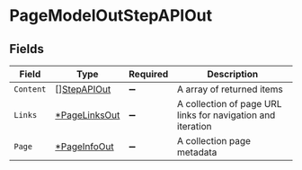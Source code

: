 # PageModelOutStepAPIOut


## Fields

| Field                                                       | Type                                                        | Required                                                    | Description                                                 |
| ----------------------------------------------------------- | ----------------------------------------------------------- | ----------------------------------------------------------- | ----------------------------------------------------------- |
| `Content`                                                   | [][StepAPIOut](../../models/shared/stepapiout.md)           | :heavy_minus_sign:                                          | A array of returned items                                   |
| `Links`                                                     | [*PageLinksOut](../../models/shared/pagelinksout.md)        | :heavy_minus_sign:                                          | A collection of page URL links for navigation and iteration |
| `Page`                                                      | [*PageInfoOut](../../models/shared/pageinfoout.md)          | :heavy_minus_sign:                                          | A collection page metadata                                  |